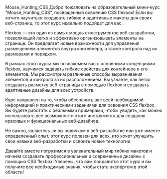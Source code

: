 Mouse_Hunting_CSS
Добро пожаловать на образовательный мини-курс "Mouse_Hunting_CSS", посвященный освоению CSS flexbox! Если вы хотите научиться создавать гибкие и адаптивные макеты для своих веб-страниц, то этот курс идеально подойдет для вас.

Flexbox — это один из самых мощных инструментов веб-разработки, позволяющий легко и эффективно организовывать элементы на странице. Он предлагает новые возможности для управления размещением элементов внутри контейнера, а также контроля над их размерами и порядком.

В рамках этого курса мы познакомим вас с основными концепциями flexbox, научимся задавать гибкие свойства для контейнера и его элементов. Мы рассмотрим различные способы выравнивания элементов и контроля за их расположением. Вы узнаете, как легко создавать разметку веб-страницы с помощью flexbox и создавать адаптивные дизайны для всех устройств.

Курс направлен на то, чтобы обеспечить вас всей необходимой информацией и практическими заданиями для освоения CSS flexbox. Вы будете работать с реальными примерами, чтобы увидеть, как можно использовать все возможности этого инструмента для создания красивых и функциональных веб-дизайнов.

Не важно, являетесь ли вы новичком в веб-разработке или уже имеете определенный опыт, этот курс полезен для всех, кто хочет улучшить свои навыки веб-разработки и освоить новые технологии.

Давайте вместе погрузимся в увлекательный мир гибких макетов и начнем создавать профессиональные и современные дизайны с помощью CSS flexbox! Уверены, что вам понравится этот курс и вы получите все необходимые знания, чтобы стать экспертом в этой области!
